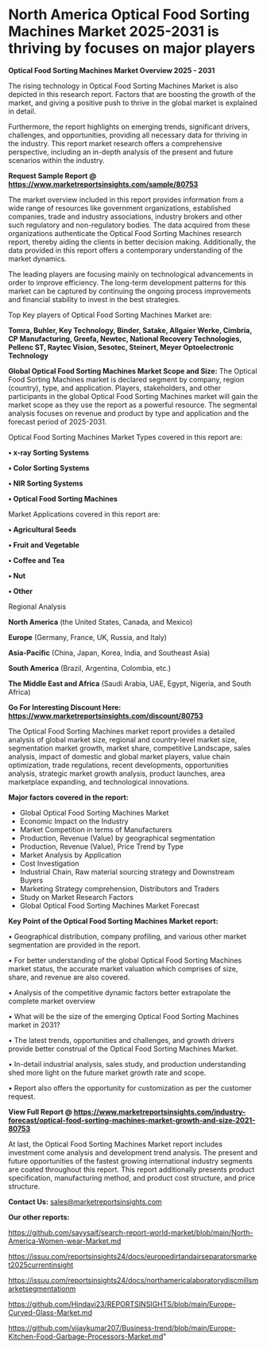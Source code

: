 # North America Optical Food Sorting Machines Market 2025-2031 is thriving by focuses on major players

<Strong> Optical Food Sorting Machines Market Overview 2025 - 2031</strong>

The rising technology in Optical Food Sorting Machines Market is also depicted in this research report. Factors that are boosting the growth of the market, and giving a positive push to thrive in the global market is explained in detail.

Furthermore, the report highlights on emerging trends, significant drivers, challenges, and opportunities, providing all necessary data for thriving in the industry. This report market research offers a comprehensive perspective, including an in-depth analysis of the present and future scenarios within the industry.

<strong>Request Sample Report @ <a href=https://www.marketreportsinsights.com/sample/80753>https://www.marketreportsinsights.com/sample/80753</a></strong>

The market overview included in this report provides information from a wide range of resources like government organizations, established companies, trade and industry associations, industry brokers and other such regulatory and non-regulatory bodies. The data acquired from these organizations authenticate the Optical Food Sorting Machines research report, thereby aiding the clients in better decision making. Additionally, the data provided in this report offers a contemporary understanding of the market dynamics.

The leading players are focusing mainly on technological advancements in order to improve efficiency. The long-term development patterns for this market can be captured by continuing the ongoing process improvements and financial stability to invest in the best strategies.

Top Key players of Optical Food Sorting Machines Market are:

<strong>Tomra, Buhler, Key Technology, Binder, Satake, Allgaier Werke, Cimbria, CP Manufacturing, Greefa, Newtec, National Recovery Technologies, Pellenc ST, Raytec Vision, Sesotec, Steinert, Meyer Optoelectronic Technology</strong>

<strong><b>Global Optical Food Sorting Machines Market Scope and Size:</b></strong>
The Optical Food Sorting Machines market is declared segment by company, region (country), type, and application. Players, stakeholders, and other participants in the global Optical Food Sorting Machines market will gain the market scope as they use the report as a powerful resource. The segmental analysis focuses on revenue and product by type and application and the forecast period of 2025-2031.

Optical Food Sorting Machines Market Types covered in this report are:

<strong>• x-ray Sorting Systems

• Color Sorting Systems

• NIR Sorting Systems

• Optical Food Sorting Machines</strong>

Market Applications covered in this report are:

<strong>• Agricultural Seeds

• Fruit and Vegetable

• Coffee and Tea

• Nut

• Other</strong> 

Regional Analysis

<strong>North America</strong> (the United States, Canada, and Mexico)

<strong>Europe</strong> (Germany, France, UK, Russia, and Italy)

<strong>Asia-Pacific</strong> (China, Japan, Korea, India, and Southeast Asia)

<strong>South America</strong> (Brazil, Argentina, Colombia, etc.)

<strong>The Middle East and Africa</strong> (Saudi Arabia, UAE, Egypt, Nigeria, and South Africa)

<strong>Go For Interesting Discount Here: <a href=https://www.marketreportsinsights.com/discount/80753>https://www.marketreportsinsights.com/discount/80753</a></strong>

The Optical Food Sorting Machines market report provides a detailed analysis of global market size, regional and country-level market size, segmentation market growth, market share, competitive Landscape, sales analysis, impact of domestic and global market players, value chain optimization, trade regulations, recent developments, opportunities analysis, strategic market growth analysis, product launches, area marketplace expanding, and technological innovations.

<strong><b>Major factors covered in the report:</b></strong>
<ul>
  <li>Global Optical Food Sorting Machines Market </li>
  <li>Economic Impact on the Industry</li>
  <li>Market Competition in terms of Manufacturers</li>
  <li>Production, Revenue (Value) by geographical segmentation</li>
  <li>Production, Revenue (Value), Price Trend by Type</li>
  <li>Market Analysis by Application</li>
  <li>Cost Investigation</li>
  <li>Industrial Chain, Raw material sourcing strategy and Downstream Buyers</li>
  <li>Marketing Strategy comprehension, Distributors and Traders</li>
  <li>Study on Market Research Factors</li>
  <li>Global Optical Food Sorting Machines Market Forecast</li>
</ul>

<strong><b>Key Point of the Optical Food Sorting Machines Market report:</b></strong>

• Geographical distribution, company profiling, and various other market segmentation are provided in the report.

• For better understanding of the global Optical Food Sorting Machines market status, the accurate market valuation which comprises of size, share, and revenue are also covered.

• Analysis of the competitive dynamic factors better extrapolate the complete market overview

• What will be the size of the emerging Optical Food Sorting Machines market in 2031?

• The latest trends, opportunities and challenges, and growth drivers provide better construal of the Optical Food Sorting Machines Market.

• In-detail industrial analysis, sales study, and production understanding shed more light on the future market growth rate and scope.

• Report also offers the opportunity for customization as per the customer request.

<strong><b>View Full Report @ <a href=https://www.marketreportsinsights.com/industry-forecast/optical-food-sorting-machines-market-growth-and-size-2021-80753>https://www.marketreportsinsights.com/industry-forecast/optical-food-sorting-machines-market-growth-and-size-2021-80753</a></b></strong>


At last, the Optical Food Sorting Machines Market report includes investment come analysis and development trend analysis. The present and future opportunities of the fastest growing international industry segments are coated throughout this report. This report additionally presents product specification, manufacturing method, and product cost structure, and price structure.

<strong>Contact Us:</strong>
sales@marketreportsinsights.com

<strong>Our other reports:</strong>

<a href=https://github.com/sayysaif/search-report-world-market/blob/main/North-America-Women-wear-Market.md>https://github.com/sayysaif/search-report-world-market/blob/main/North-America-Women-wear-Market.md</a>

<a href=https://issuu.com/reportsinsights24/docs/europedirtandairseparatorsmarket2025currentinsight>https://issuu.com/reportsinsights24/docs/europedirtandairseparatorsmarket2025currentinsight</a>

<a href=https://issuu.com/reportsinsights24/docs/northamericalaboratorydiscmillsmarketsegmentationm>https://issuu.com/reportsinsights24/docs/northamericalaboratorydiscmillsmarketsegmentationm</a>

<a href=https://github.com/Hindavi23/REPORTSINSIGHTS/blob/main/Europe-Curved-Glass-Market.md>https://github.com/Hindavi23/REPORTSINSIGHTS/blob/main/Europe-Curved-Glass-Market.md</a>

<a href=https://github.com/vijaykumar207/Business-trend/blob/main/Europe-Kitchen-Food-Garbage-Processors-Market.md>https://github.com/vijaykumar207/Business-trend/blob/main/Europe-Kitchen-Food-Garbage-Processors-Market.md</a>"
